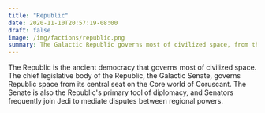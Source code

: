 ```yaml
---
title: "Republic"
date: 2020-11-10T20:57:19-08:00
draft: false
image: /img/factions/republic.png
summary: The Galactic Republic governs most of civilized space, from the Core Worlds to the Colonies, and is establishing a foothold in the Outer Rim. The Republic has stood for thousands of years, and promises to stand for thousands more, offering safety, peace, and prosperity to its citizens. The Jedi Order works alongside Republic forces to maintain this peace throughout Galaxy, while the Senate creates laws to govern the vast coalition of planets and peoples. Are you a Republic Sector Ranger, maintaining law and order in your little corner of space? A Senate aide learning the ropes of politics and government? Or a diplomat seeking to establish relationships with the newly discovered species of the Outer Rim? The Republic welcomes you.
---
```


The Republic is the ancient democracy that governs most of civilized space. The chief legislative body of the Republic, the Galactic Senate, governs Republic space from its central seat on the Core world of Coruscant. The Senate is also the Republic's primary tool of diplomacy, and Senators frequently join Jedi to mediate disputes between regional powers. 
